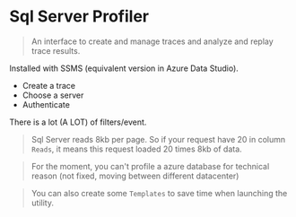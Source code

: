 # Sql Server Profiler

> An interface to create and manage traces and analyze and replay trace results.

Installed with SSMS (equivalent version in Azure Data Studio).

- Create a trace
- Choose a server
- Authenticate

There is a lot (A LOT) of filters/event.

> Sql Server reads 8kb per page. So if your request have 20 in column `Reads`, it means this request loaded 20
times 8kb of data.

> For the moment, you can't profile a azure database for technical reason (not fixed, moving between different datacenter)

> You can also create some `Templates` to save time when launching the utility.
